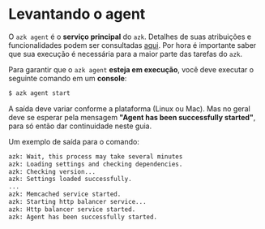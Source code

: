 # Levantando o agent

O `azk agent` é o **serviço principal** do `azk`. Detalhes de suas atribuições e funcionalidades podem ser consultadas [aqui](../agent/README.md). Por hora é importante saber que sua execução é necessária para a maior parte das tarefas do `azk`.

Para garantir que o `azk agent` **esteja em execução**, você deve executar o seguinte comando em um **console**:

```bash
$ azk agent start
```

A saída deve variar conforme a plataforma (Linux ou Mac). Mas no geral deve se esperar pela mensagem **"Agent has been successfully started"**, para só então dar continuidade neste guia.

Um exemplo de saída para o comando:

```bash
azk: Wait, this process may take several minutes
azk: Loading settings and checking dependencies.
azk: Checking version...
azk: Settings loaded successfully.
...
azk: Memcached service started.
azk: Starting http balancer service...
azk: Http balancer service started.
azk: Agent has been successfully started.
```

